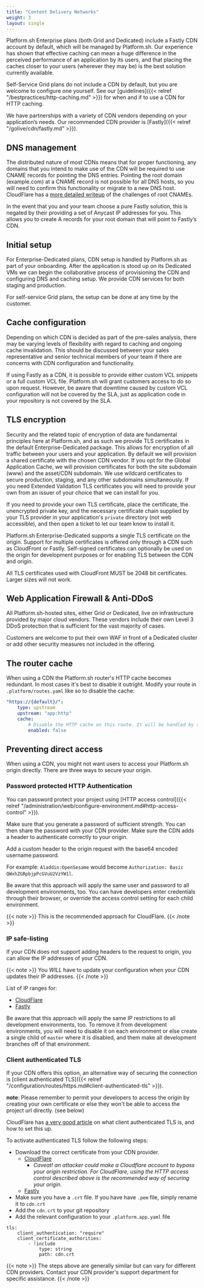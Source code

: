 ```yaml
---
title: "Content Delivery Networks"
weight: 3
layout: single
---
```


Platform.sh Enterprise plans (both Grid and Dedicated) include a Fastly CDN account by default, which will be managed by Platform.sh.  Our experience has shown that effective caching can mean a huge difference in the perceived performance of an application by its users, and that placing the caches closer to your users (wherever they may be) is the best solution currently available.

Self-Service Grid plans do not include a CDN by default, but you are welcome to configure one yourself.  See our [guidelines]({{< relref "/bestpractices/http-caching.md" >}}) for when and if to use a CDN for HTTP caching.

We have partnerships with a variety of CDN vendors depending on your application’s needs.  Our recommended CDN provider is [Fastly]({{< relref "/golive/cdn/fastly.md" >}}).

## DNS management

The distributed nature of most CDNs means that for proper functioning, any domains that you intend to make use of the CDN will be required to use CNAME records for pointing the DNS entries.  Pointing the root domain (example.com) at a CNAME record is not possible for all DNS hosts, so you will need to confirm this functionality or migrate to a new DNS host.  CloudFlare has a [more detailed writeup](https://blog.cloudflare.com/introducing-cname-flattening-rfc-compliant-cnames-at-a-domains-root/) of the challenges of root CNAMEs.

In the event that you and your team choose a pure Fastly solution, this is negated by their providing a set of Anycast IP addresses for you.  This allows you to create A records for your root domain that will point to Fastly’s CDN.

## Initial setup

For Enterprise-Dedicated plans, CDN setup is handled by Platform.sh as part of your onboarding.  After the application is stood up on its Dedicated VMs we can begin the collaborative process of provisioning the CDN and configuring DNS and caching setup. We provide CDN services for both staging and production.

For self-service Grid plans, the setup can be done at any time by the customer.

## Cache configuration

Depending on which CDN is decided as part of the pre-sales analysis, there may be varying levels of flexibility with regard to caching and ongoing cache invalidation.  This should be discussed between your sales representative and senior technical members of your team if there are concerns with CDN configuration and functionality.

If using Fastly as a CDN, it is possible to provide either custom VCL snippets or a full custom VCL file.  Platform.sh will grant customers access to do so upon request.  However, be aware that downtime caused by custom VCL configuration will not be covered by the SLA, just as application code in your repository is not covered by the SLA.

## TLS encryption

Security and the related topic of encryption of data are fundamental principles here at Platform.sh, and as such we provide TLS certificates in the default Enterprise-Dedicated package.  This allows for encryption of all traffic between your users and your application.  By default we will provision a shared certificate with the chosen CDN vendor.  If you opt for the Global Application Cache, we will provision certificates for both the site subdomain (www) and the asset/CDN subdomain.  We use wildcard certificates to secure production, staging, and any other subdomains simultaneously.  If you need Extended Validation TLS certificates you will need to provide your own from an issuer of your choice that we can install for you.

If you need to provide your own TLS certificate, place the certificate, the unencrypted private key, and the necessary certificate chain supplied by your TLS provider in your application's `private` directory (not web accessible), and then open a ticket to let our team know to install it.

Platform.sh Enterprise-Dedicated supports a single TLS certificate on the origin. Support for multiple certificates is offered only through a CDN such as CloudFront or Fastly. Self-signed certificates can optionally be used on the origin for development purposes or for enabling TLS between the CDN and origin.

All TLS certificates used with CloudFront MUST be 2048 bit certificates.  Larger sizes will not work.

## Web Application Firewall & Anti-DDoS

All Platform.sh-hosted sites, either Grid or Dedicated, live on infrastructure provided by major cloud vendors.  These vendors include their own Level 3 DDoS protection that is sufficient for the vast majority of cases.

Customers are welcome to put their own WAF in front of a Dedicated cluster or add other security measures not included in the offering.

## The router cache

When using a CDN the Platform.sh router's HTTP cache becomes redundant.  In most cases it's best to disable it outright.  Modify your route in `.platform/routes.yaml` like so to disable the cache:

```yaml
"https://{default}/":
    type: upstream
    upstream: "app:http"
    cache:
        # Disable the HTTP cache on this route. It will be handled by the CDN instead.
        enabled: false
```

## Preventing direct access

When using a CDN, you might not want users to access your Platform.sh origin directly. There are three ways to secure your origin.

### Password protected HTTP Authentication

You can password protect your project using [HTTP access control]({{< relref "/administration/web/configure-environment.md#http-access-control" >}}).

Make sure that you generate a password of sufficient strength. You can then share the password with your CDN provider. Make sure the CDN adds a header to authenticate correctly to your origin.

Add a custom header to the origin request with the base64 encoded username:password.

For example: `Aladdin:OpenSesame` would become `Authorization: Basic QWxhZGRpbjpPcGVuU2VzYW1l`.

Be aware that this approach will apply the same user and password to all development environments, too.  You can have developers enter credentials through their browser, or override the access control setting for each child environment.

{{< note >}}
This is the recommended approach for CloudFlare.
{{< /note >}}

### IP safe-listing

If your CDN does not support adding headers to the request to origin, you can allow the IP addresses of your CDN.

{{< note >}}
You *WILL* have to update your configuration when your CDN updates their IP addresses.
{{< /note >}}

List of IP ranges for:

- [CloudFlare](https://www.cloudflare.com/ips/)
- [Fastly](https://docs.fastly.com/en/guides/accessing-fastlys-ip-ranges)

Be aware that this approach will apply the same IP restrictions to all development environments, too.  To remove it from development environments, you will need to disable it on each environment or else create a single child of `master` where it is disabled, and them make all development branches off of that environment.

### Client authenticated TLS

If your CDN offers this option, an alternative way of securing the connection is [client authenticated TLS]({{< relref "/configuration/routes/https.md#client-authenticated-tls" >}}).

**note**: Please remember to permit your developers to access the origin by creating your own certificate or else they won't be able to access the project url directly. (see below)

CloudFlare has [a very good article](https://support.cloudflare.com/hc/en-us/articles/204899617-Authenticated-Origin-Pulls) on what client authenticated TLS is, and how to set this up.

To activate authenticated TLS follow the following steps:

- Download the correct certificate from your CDN provider.
     - [CloudFlare](https://support.cloudflare.com/hc/en-us/article_attachments/360044928032/origin-pull-ca.pem)
         - *Caveat! an attacker could make a Cloudflare account to bypass your origin restriction. For CloudFlare, using the HTTP access control described above is the recommended way of securing your origin.*
     - [Fastly](https://docs.fastly.com/products/waf-tuning-plus-package#authenticated-tls-to-origin)
- Make sure you have a `.crt` file. If you have have `.pem` file, simply rename it to `cdn.crt`
- Add the `cdn.crt` to your git repository
- Add the relevant configuration to your `.platform.app.yaml` file
```
tls:
    client_authentication: "require"
    client_certificate_authorities:
        - !include
            type: string
            path: cdn.crt
```

{{< note >}}
The steps above are generally similar but can vary for different CDN providers. Contact your CDN provider's support department for specific assistance.
{{< /note >}}
